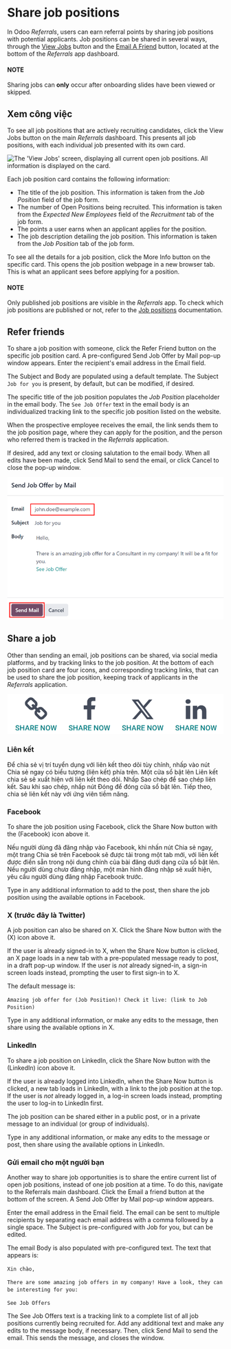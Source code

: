 # Share job positions

In Odoo *Referrals*, users can earn referral points by sharing job positions with potential
applicants. Job positions can be shared in several ways, through the [View Jobs](#referrals-view-jobs) button and the [Email A Friend](#referrals-email-jobs) button, located
at the bottom of the *Referrals* app dashboard.

#### NOTE
Sharing jobs can **only** occur after onboarding slides have been viewed or skipped.

<a id="referrals-view-jobs"></a>

## Xem công việc

To see all job positions that are actively recruiting candidates, click the View Jobs
button on the main *Referrals* dashboard. This presents all job positions, with each individual job
presented with its own card.

![The 'View Jobs' screen, displaying all current open job positions. All information is
displayed on the card.](../../../.gitbook/assets/jobs1.png)

Each job position card contains the following information:

- The title of the job position. This information is taken from the *Job Position* field of the job
  form.
- The number of Open Positions being recruited. This information is taken from the
  *Expected New Employees* field of the *Recruitment* tab of the job form.
- The points a user earns when an applicant applies for the position.
- The job description detailing the job position. This information is taken from the *Job Position*
  tab of the job form.

To see all the details for a job position, click the More Info button on the specific
card. This opens the job position webpage in a new browser tab. This is what an applicant sees
before applying for a position.

#### NOTE
Only published job positions are visible in the *Referrals* app. To check which job positions are
published or not, refer to the [Job positions](../recruitment/new_job.md) documentation.

## Refer friends

To share a job position with someone, click the Refer Friend button on the specific job
position card. A pre-configured Send Job Offer by Mail pop-up window appears. Enter the
recipient's email address in the Email field.

The Subject and Body are populated using a default template. The
Subject `Job for you` is present, by default, but can be modified, if desired.

The specific title of the job position populates the *Job Position* placeholder in the email body.
The `See Job Offer` text in the email body is an individualized tracking link to the specific job
position listed on the website.

When the prospective employee receives the email, the link sends them to the job position page,
where they can apply for the position, and the person who referred them is tracked in the
*Referrals* application.

If desired, add any text or closing salutation to the email body. When all edits have been made,
click Send Mail to send the email, or click Cancel to close the pop-up
window.

![Referral email pop-up window with the email message inside it.](../../../.gitbook/assets/email.png)

## Share a job

Other than sending an email, job positions can be shared, via social media platforms, and by
tracking links to the job position. At the bottom of each job position card are four icons, and
corresponding tracking links, that can be used to share the job position, keeping track of
applicants in the *Referrals* application.

![The various sharing icons that appear for each job.](../../../.gitbook/assets/share.png)

### Liên kết

Để chia sẻ vị trí tuyển dụng với liên kết theo dõi tùy chỉnh, nhấp vào nút Chia sẻ ngay có biểu tượng <i class="fa fa-chain"></i> (liên kết) phía trên. Một cửa sổ bật lên Liên kết chia sẻ sẽ xuất hiện với liên kết theo dõi. Nhấp Sao chép để sao chép liên kết. Sau khi sao chép, nhấp nút Đóng để đóng cửa sổ bật lên. Tiếp theo, chia sẻ liên kết này với ứng viên tiềm năng.

### Facebook

To share the job position using Facebook, click the Share Now button with the
<i class="fa fa-facebook"></i> (Facebook) icon above it.

Nếu người dùng đã đăng nhập vào Facebook, khi nhấn nút Chia sẻ ngay, một trang Chia sẻ trên Facebook sẽ được tải trong một tab mới, với liên kết được điền sẵn trong nội dung chính của bài đăng dưới dạng cửa sổ bật lên. Nếu người dùng *chưa* đăng nhập, một màn hình đăng nhập sẽ xuất hiện, yêu cầu người dùng đăng nhập Facebook trước.

Type in any additional information to add to the post, then share the job position using the
available options in Facebook.

### X (trước đây là Twitter)

A job position can also be shared on X. Click the Share Now button with the
(X) icon above it.

If the user is already signed-in to X, when the Share Now button is clicked, an X page
loads in a new tab with a pre-populated message ready to post, in a draft pop-up window. If the user
is *not* already signed-in, a sign-in screen loads instead, prompting the user to first sign-in to
X.

The default message is:

`Amazing job offer for (Job Position)! Check it live: (link to Job Position)`

Type in any additional information, or make any edits to the message, then share using the available
options in X.

### LinkedIn

To share a job position on LinkedIn, click the Share Now button with the
<i class="fa fa-linkedin"></i> (LinkedIn) icon above it.

If the user is already logged into LinkedIn, when the Share Now button is clicked, a new
tab loads in LinkedIn, with a link to the job position at the top. If the user is *not* already
logged in, a log-in screen loads instead, prompting the user to log-in to LinkedIn first.

The job position can be shared either in a public post, or in a private message to an individual (or
group of individuals).

Type in any additional information, or make any edits to the message or post, then share using the
available options in LinkedIn.

<a id="referrals-email-jobs"></a>

### Gửi email cho một người bạn

Another way to share job opportunities is to share the entire current list of open job positions,
instead of one job position at a time. To do this, navigate to the Referrals main
dashboard. Click the Email a friend button at the bottom of the screen. A
Send Job Offer by Mail pop-up window appears.

Enter the email address in the Email field. The email can be sent to multiple
recipients by separating each email address with a comma followed by a single space. The
Subject is pre-configured with Job for you, but can be edited.

The email Body is also populated with pre-configured text. The text that appears is:

`Xin chào,`

`There are some amazing job offers in my company! Have a look, they can be interesting for you:`

`See Job Offers`

The See Job Offers text is a tracking link to a complete list of all job positions
currently being recruited for. Add any additional text and make any edits to the message body, if
necessary. Then, click Send Mail to send the email. This sends the message, and closes
the window.
